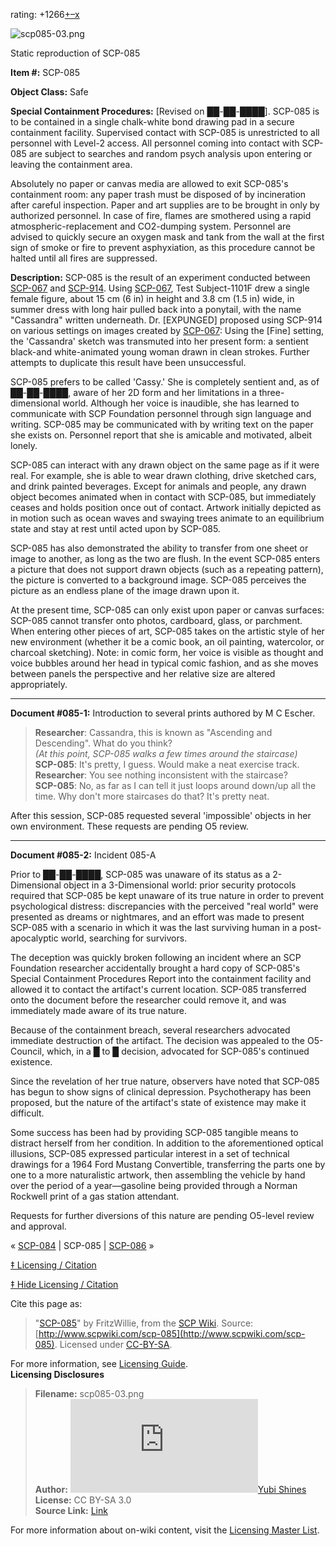 rating: +1266[+](javascript:; "I like it")[–](javascript:; "I don't like it")[x](javascript:; "Cancel my vote")

![scp085-03.png](http://scp-wiki.wdfiles.com/local--files/scp-085/scp085-03.png)

Static reproduction of SCP-085

**Item #:** SCP-085

**Object Class:** Safe

**Special Containment Procedures:** \[Revised on ██-██-████\]. SCP-085 is to be contained in a single chalk-white bond drawing pad in a secure containment facility. Supervised contact with SCP-085 is unrestricted to all personnel with Level-2 access. All personnel coming into contact with SCP-085 are subject to searches and random psych analysis upon entering or leaving the containment area.

Absolutely no paper or canvas media are allowed to exit SCP-085's containment room: any paper trash must be disposed of by incineration after careful inspection. Paper and art supplies are to be brought in only by authorized personnel. In case of fire, flames are smothered using a rapid atmospheric-replacement and CO2-dumping system. Personnel are advised to quickly secure an oxygen mask and tank from the wall at the first sign of smoke or fire to prevent asphyxiation, as this procedure cannot be halted until all fires are suppressed.

**Description:** SCP-085 is the result of an experiment conducted between [SCP-067](/scp-067) and [SCP-914](/scp-914). Using [SCP-067](/scp-067), Test Subject-1101F drew a single female figure, about 15 cm (6 in) in height and 3.8 cm (1.5 in) wide, in summer dress with long hair pulled back into a ponytail, with the name "Cassandra" written underneath. Dr. \[EXPUNGED\] proposed using SCP-914 on various settings on images created by [SCP-067](/scp-067): Using the \[Fine\] setting, the 'Cassandra' sketch was transmuted into her present form: a sentient black-and white-animated young woman drawn in clean strokes. Further attempts to duplicate this result have been unsuccessful.

SCP-085 prefers to be called 'Cassy.' She is completely sentient and, as of ██-██-████, aware of her 2D form and her limitations in a three-dimensional world. Although her voice is inaudible, she has learned to communicate with SCP Foundation personnel through sign language and writing. SCP-085 may be communicated with by writing text on the paper she exists on. Personnel report that she is amicable and motivated, albeit lonely.

SCP-085 can interact with any drawn object on the same page as if it were real. For example, she is able to wear drawn clothing, drive sketched cars, and drink painted beverages. Except for animals and people, any drawn object becomes animated when in contact with SCP-085, but immediately ceases and holds position once out of contact. Artwork initially depicted as in motion such as ocean waves and swaying trees animate to an equilibrium state and stay at rest until acted upon by SCP-085.

SCP-085 has also demonstrated the ability to transfer from one sheet or image to another, as long as the two are flush. In the event SCP-085 enters a picture that does not support drawn objects (such as a repeating pattern), the picture is converted to a background image. SCP-085 perceives the picture as an endless plane of the image drawn upon it.

At the present time, SCP-085 can only exist upon paper or canvas surfaces: SCP-085 cannot transfer onto photos, cardboard, glass, or parchment. When entering other pieces of art, SCP-085 takes on the artistic style of her new environment (whether it be a comic book, an oil painting, watercolor, or charcoal sketching). Note: in comic form, her voice is visible as thought and voice bubbles around her head in typical comic fashion, and as she moves between panels the perspective and her relative size are altered appropriately.

* * *

**Document #085-1:** Introduction to several prints authored by M C Escher.

> **Researcher**: Cassandra, this is known as "Ascending and Descending". What do you think?  
> _(At this point, SCP-085 walks a few times around the staircase)_  
> **SCP-085**: It's pretty, I guess. Would make a neat exercise track.  
> **Researcher**: You see nothing inconsistent with the staircase?  
> **SCP-085**: No, as far as I can tell it just loops around down/up all the time. Why don't more staircases do that? It's pretty neat.

After this session, SCP-085 requested several 'impossible' objects in her own environment. These requests are pending O5 review.

* * *

**Document #085-2:** Incident 085-A

Prior to ██-██-████, SCP-085 was unaware of its status as a 2-Dimensional object in a 3-Dimensional world: prior security protocols required that SCP-085 be kept unaware of its true nature in order to prevent psychological distress: discrepancies with the perceived "real world" were presented as dreams or nightmares, and an effort was made to present SCP-085 with a scenario in which it was the last surviving human in a post-apocalyptic world, searching for survivors.

The deception was quickly broken following an incident where an SCP Foundation researcher accidentally brought a hard copy of SCP-085's Special Containment Procedures Report into the containment facility and allowed it to contact the artifact's current location. SCP-085 transferred onto the document before the researcher could remove it, and was immediately made aware of its true nature.

Because of the containment breach, several researchers advocated immediate destruction of the artifact. The decision was appealed to the O5-Council, which, in a █ to █ decision, advocated for SCP-085's continued existence.

Since the revelation of her true nature, observers have noted that SCP-085 has begun to show signs of clinical depression. Psychotherapy has been proposed, but the nature of the artifact's state of existence may make it difficult.

Some success has been had by providing SCP-085 tangible means to distract herself from her condition. In addition to the aforementioned optical illusions, SCP-085 expressed particular interest in a set of technical drawings for a 1964 Ford Mustang Convertible, transferring the parts one by one to a more naturalistic artwork, then assembling the vehicle by hand over the period of a year—gasoline being provided through a Norman Rockwell print of a gas station attendant.

Requests for further diversions of this nature are pending O5-level review and approval.

« [SCP-084](/scp-084) | SCP-085 | [SCP-086](/scp-086) »

[‡ Licensing / Citation](javascript:;)

[‡ Hide Licensing / Citation](javascript:;)

Cite this page as:

> "[SCP-085](/scp-085)" by FritzWillie, from the [SCP Wiki](http://scp-wiki.net). Source: [http://www.scpwiki.com/scp-085](http://www.scpwiki.com/scp-085). Licensed under [CC-BY-SA](https://creativecommons.org/licenses/by-sa/3.0/).

For more information, see [Licensing Guide](http://www.scp-wiki.net/licensing-guide).  
**Licensing Disclosures**

> **Filename:** scp085-03.png  
> **Author:** [![Yubi Shines](http://www.wikidot.com/avatar.php?userid=264675&amp;size=small&amp;timestamp=1599621061)](http://www.wikidot.com/user:info/yubi-shines)[Yubi Shines](http://www.wikidot.com/user:info/yubi-shines)  
> **License:** CC BY-SA 3.0  
> **Source Link:** [Link](http://scp-wiki.wikidot.com/forum/t-77213/scp-085#post-4401006)

For more information about on-wiki content, visit the [Licensing Master List](http://www.scp-wiki.net/licensing-master-list).
